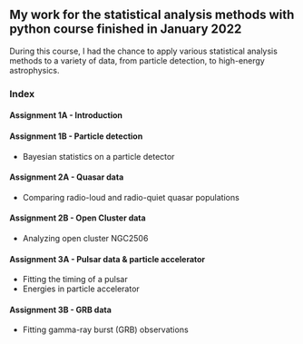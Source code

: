 ## My work for the statistical analysis methods with python course finished in January 2022

During this course, I had the chance to apply various statistical analysis methods to a variety of data, from particle detection, to high-energy astrophysics. 

### Index

#### Assignment 1A - Introduction
#### Assignment 1B - Particle detection
* Bayesian statistics on a particle detector
#### Assignment 2A - Quasar data
* Comparing radio-loud and radio-quiet quasar populations
#### Assignment 2B - Open Cluster data
* Analyzing open cluster NGC2506
#### Assignment 3A - Pulsar data & particle accelerator
* Fitting the timing of a pulsar
* Energies in particle accelerator
#### Assignment 3B - GRB data
* Fitting gamma-ray burst (GRB) observations
